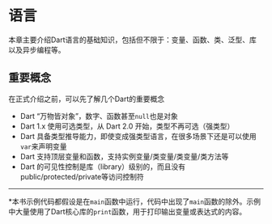 # 语言

本章主要介绍Dart语言的基础知识，包括但不限于：变量、函数、类、泛型、库以及异步编程等。

## 重要概念

在正式介绍之前，可以先了解几个Dart的重要概念

* Dart “万物皆对象”，数字、函数甚至`null`也是对象
* Dart 1.x 使用可选类型，从 Dart 2.0 开始，类型不再可选（强类型）
* Dart 具备类型推导能力，即使变成强类型语言，在很多场景下还是可以使用`var`来声明变量
* Dart 支持顶层变量和函数，支持实例变量/类变量/类变量/类方法等
* Dart 的可见性控制是库（library）级别的，而且没有public/protected/private等访问控制符



---

\*本书示例代码都假设是在`main`函数中运行，代码中出现了`main`函数的除外。示例中大量使用了Dart核心库的`print`函数，用于打印输出变量或表达式的内容。

